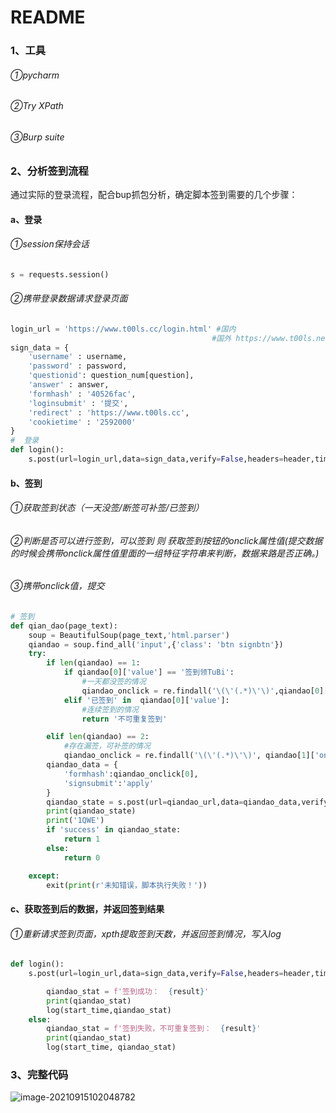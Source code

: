 # README

### 1、工具

###### ①pycharm

###### ②Try XPath

###### ③Burp suite

### 2、分析签到流程

通过实际的登录流程，配合bup抓包分析，确定脚本签到需要的几个步骤：

#### a、登录

###### ①session保持会话

```python
s = requests.session()
```



###### ②携带登录数据请求登录页面

```python
login_url = 'https://www.t00ls.cc/login.html' #国内
                                             #国外 https://www.t00ls.net/login.html
sign_data = {
    'username' : username,
    'password' : password,
    'questionid': question_num[question],
    'answer' : answer,
    'formhash' : '40526fac',
    'loginsubmit' : '提交',
    'redirect' : 'https://www.t00ls.cc',
    'cookietime' : '2592000'
}
#  登录
def login():
    s.post(url=login_url,data=sign_data,verify=False,headers=header,timeout=5)
```



#### b、签到

###### ①获取签到状态（一天没签/断签可补签/已签到）



###### ②判断是否可以进行签到，可以签到 则 获取签到按钮的onclick属性值(提交数据的时候会携带onclick属性值里面的一组特征字符串来判断，数据来路是否正确。)

###### ③携带onclick值，提交

```python
# 签到
def qian_dao(page_text):
    soup = BeautifulSoup(page_text,'html.parser')
    qiandao = soup.find_all('input',{'class': 'btn signbtn'})
    try:
        if len(qiandao) == 1:
            if qiandao[0]['value'] == '签到领TuBi':
                #一天都没签的情况
                qiandao_onclick = re.findall('\(\'(.*)\'\)',qiandao[0]['onclick'])
            elif '已签到' in  qiandao[0]['value']:
                #连续签到的情况
                return '不可重复签到'

        elif len(qiandao) == 2:
            #存在漏签，可补签的情况
            qiandao_onclick = re.findall('\(\'(.*)\'\)', qiandao[1]['onclick'])
        qiandao_data = {
            'formhash':qiandao_onclick[0],
            'signsubmit':'apply'
        }
        qiandao_state = s.post(url=qiandao_url,data=qiandao_data,verify=False,timeout=5).text
        print(qiandao_state)
        print('1QWE')
        if 'success' in qiandao_state:
            return 1
        else:
            return 0

    except:
        exit(print(r'未知错误，脚本执行失败！'))
```

#### c、获取签到后的数据，并返回签到结果

###### ①重新请求签到页面，xpth提取签到天数，并返回签到情况，写入log

```python
def login():
    s.post(url=login_url,data=sign_data,verify=False,headers=header,timeout=5)
```

```python
        qiandao_stat = f'签到成功：  {result}'
        print(qiandao_stat)
        log(start_time,qiandao_stat)
    else:
        qiandao_stat = f'签到失败，不可重复签到：  {result}'
        print(qiandao_stat)
        log(start_time, qiandao_stat)
```

### 3、完整代码

![image-20210915102048782](https://gitee.com/little-magician/picture-resources/raw/master/MarkDown%20/image-20210915102048782.png)
